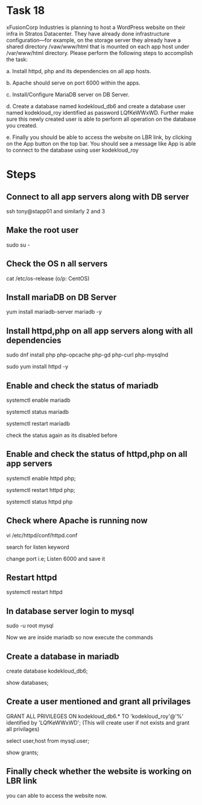 # Task 18
xFusionCorp Industries is planning to host a WordPress website on their infra in Stratos Datacenter. They have already done infrastructure configuration—for example, on the storage server they already have a shared directory /vaw/www/html that is mounted on each app host under /var/www/html directory. Please perform the following steps to accomplish the task:

a. Install httpd, php and its dependencies on all app hosts.

b. Apache should serve on port 6000 within the apps.

c. Install/Configure MariaDB server on DB Server.

d. Create a database named kodekloud_db6 and create a database user named kodekloud_roy identified as password LQfKeWWxWD. Further make sure this newly created user is able to perform all operation on the database you created.

e. Finally you should be able to access the website on LBR link, by clicking on the App button on the top bar. You should see a message like App is able to connect to the database using user kodekloud_roy

# Steps
## Connect to all app servers along with DB server
ssh tony@stapp01 and similarly 2 and 3
## Make the root user 
sudo su -
## Check the OS n all servers 
cat /etc/os-release    (o/p: CentOS)
## Install mariaDB on DB Server
yum install mariadb-server mariadb -y
## Install httpd,php on all app servers along with all dependencies
sudo  dnf install php php-opcache php-gd php-curl php-mysqlnd

sudo yum install httpd -y
## Enable and check the status of mariadb 
systemctl enable mariadb

systemctl status mariadb

systemctl restart mariadb

check the status again as its disabled before
## Enable and check the status of httpd,php on all app servers
systemctl enable httpd php; 

systemctl restart httpd php; 

systemctl status httpd php
## Check where Apache is running now
vi /etc/httpd/conf/httpd.conf

search for listen keyword

change port i.e; Listen 6000 and save it
## Restart httpd
systemctl restart httpd
## In database server login to mysql 
sudo -u root mysql

Now we are inside mariadb so now execute the commands
## Create a database in mariadb
create database kodekloud_db6;

show databases;
## Create a user mentioned and grant all privilages
GRANT ALL PRIVILEGES ON kodekloud_db6.* TO 'kodekloud_roy'@'%' identified by 'LQfKeWWxWD';   (This will create user if not exists and grant all privilages)

select user,host from mysql.user;

show grants;
## Finally check whether the website is working on LBR link
you can able to access the website now.



